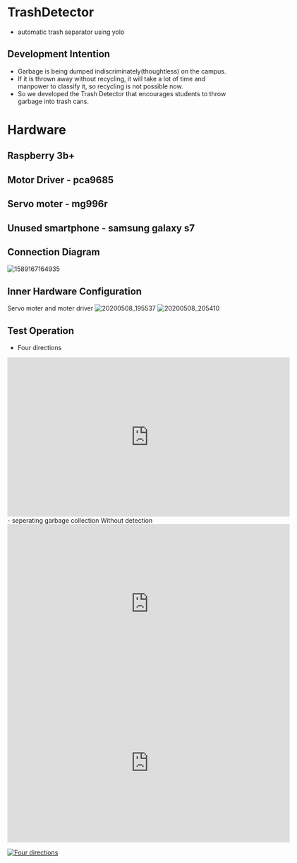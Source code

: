 # TrashDetector
- automatic trash separator using yolo

## Development Intention

- Garbage is being dumped indiscriminately(thoughtless) on the campus.
- If it is thrown away without recycling, it will take a lot of time and manpower to classify it, so recycling is not possible now.
- So we developed the Trash Detector that encourages students to throw garbage into trash cans.

# Hardware

## Raspberry 3b+
## Motor Driver - pca9685
## Servo moter - mg996r
## Unused smartphone - samsung galaxy s7

## Connection Diagram
![1589167164935](https://user-images.githubusercontent.com/53466091/91026802-3892f900-e636-11ea-9e9b-e6519950bee6.png)

## Inner Hardware Configuration
Servo moter and moter driver
![20200508_195537](https://user-images.githubusercontent.com/53466091/91027383-fcac6380-e636-11ea-9424-eaf537971ad9.jpg)
![20200508_205410](https://user-images.githubusercontent.com/53466091/91027385-fe762700-e636-11ea-9be5-1b1677147578.jpg)

## Test Operation 
- Four directions
<iframe width="640" height="360" src="https://youtu.be/BxDGZi_dKDQ" frameborder="0" gesture="media" allowfullscreen=""></iframe>
- seperating garbage collection Without detection
<iframe width="640" height="360" src="https://youtu.be/oi0hDlDZYZc" frameborder="0" gesture="media" allowfullscreen=""></iframe>
<iframe width="640" height="360" src="https://youtu.be/YgaPjcbiClU" frameborder="0" gesture="media" allowfullscreen=""></iframe>

[![Four directions](http://img.youtube.com/vi/BxDGZi_dKDQ/0.jpg)](https://youtu.be/BxDGZi_dKDQ?t=0s) 







